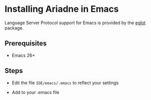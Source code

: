 # Installing Ariadne in Emacs

 Language Server Protocol support for Emacs is provided by the
 [eglot](https://github.com/joaotavora/eglot) package.
 
## Prerequisites

* Emacs 26+

## Steps

* Edit the file `IDE/emacs/.emacs` to reflect your settings

* Add to your .emacs file
